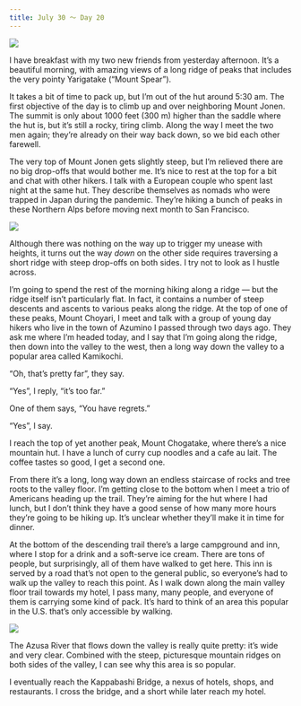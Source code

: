 ```yaml
---
title: July 30 ～ Day 20
---
```


![](./images/IMG_8726.jpg)

I have breakfast with my two new friends from yesterday afternoon. It’s a beautiful morning, with amazing views of a long ridge of peaks that includes the very pointy Yarigatake (“Mount Spear”).

It takes a bit of time to pack up, but I’m out of the hut around 5:30 am. The first objective of the day is to climb up and over neighboring Mount Jonen. The summit is only about 1000 feet (300 m) higher than the saddle where the hut is, but it’s still a rocky, tiring climb. Along the way I meet the two men again; they’re already on their way back down, so we bid each other farewell.

The very top of Mount Jonen gets slightly steep, but I’m relieved there are no big drop-offs that would bother me. It’s nice to rest at the top for a bit and chat with other hikers. I talk with a European couple who spent last night at the same hut. They describe themselves as nomads who were trapped in Japan during the pandemic. They’re hiking a bunch of peaks in these Northern Alps before moving next month to San Francisco.

![](./images/IMG_8764.jpg)

Although there was nothing on the way up to trigger my unease with heights, it turns out the way _down_ on the other side requires traversing a short ridge with steep drop-offs on both sides. I try not to look as I hustle across.

I’m going to spend the rest of the morning hiking along a ridge — but the ridge itself isn’t particularly flat. In fact, it contains a number of steep descents and ascents to various peaks along the ridge. At the top of one of these peaks, Mount Choyari, I meet and talk with a group of young day hikers who live in the town of Azumino I passed through two days ago. They ask me where I’m headed today, and I say that I’m going along the ridge, then down into the valley to the west, then a long way down the valley to a popular area called Kamikochi.

“Oh, that’s pretty far”, they say.

“Yes”, I reply, “it’s too far.”

One of them says, “You have regrets.”

“Yes”, I say.

I reach the top of yet another peak, Mount Chogatake, where there’s a nice mountain hut. I have a lunch of curry cup noodles and a cafe au lait. The coffee tastes so good, I get a second one.

From there it’s a long, long way down an endless staircase of rocks and tree roots to the valley floor. I’m getting close to the bottom when I meet a trio of Americans heading up the trail. They’re aiming for the hut where I had lunch, but I don’t think they have a good sense of how many more hours they’re going to be hiking up. It’s unclear whether they’ll make it in time for dinner.

At the bottom of the descending trail there’s a large campground and inn, where I stop for a drink and a soft-serve ice cream. There are tons of people, but surprisingly, all of them have walked to get here. This inn is served by a road that’s not open to the general public, so everyone’s had to walk up the valley to reach this point. As I walk down along the main valley floor trail towards my hotel, I pass many, many people, and everyone of them is carrying some kind of pack. It’s hard to think of an area this popular in the U.S. that’s only accessible by walking.

![](./images/IMG_8807.jpg)

The Azusa River that flows down the valley is really quite pretty: it’s wide and very clear. Combined with the steep, picturesque mountain ridges on both sides of the valley, I can see why this area is so popular.

I eventually reach the Kappabashi Bridge, a nexus of hotels, shops, and restaurants. I cross the bridge, and a short while later reach my hotel.
